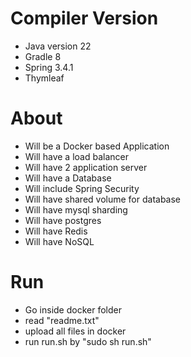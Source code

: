 # Compiler Version
- Java version 22
- Gradle 8
- Spring 3.4.1
- Thymleaf


# About
- Will be a Docker based Application
- Will have a load balancer
- Will have 2 application server
- Will have a Database
- Will include Spring Security
- Will have shared volume for database
- Will have mysql sharding
- Will have postgres
- Will have Redis
- Will have NoSQL


# Run
- Go inside docker folder
- read "readme.txt"
- upload all files in docker
- run run.sh by "sudo sh run.sh"